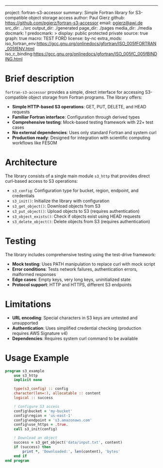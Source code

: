 ---
project: fortran-s3-accessor
summary: Simple Fortran library for S3-compatible object storage access
author: Paul Gierz
github: https://github.com/pgierz/fortran-s3-accessor
email: pgierz@awi.de
src_dir: ../src
output_dir: ./generated
page_dir: ./pages
media_dir: ./media
docmark: !
predocmark: >
display: public
         protected
         private
source: true
graph: true
macro: TEST
       FORD
license: by-nc
extra_mods: iso_fortran_env:https://gcc.gnu.org/onlinedocs/gfortran/ISO_005fFORTRAN_005fENV.html
            iso_c_binding:https://gcc.gnu.org/onlinedocs/gfortran/ISO_005fC_005fBINDING.html

Brief description
=================

`fortran-s3-accessor` provides a simple, direct interface for accessing S3-compatible object storage from Fortran programs. The library offers:

- **Simple HTTP-based S3 operations**: GET, PUT, DELETE, and HEAD requests
- **Familiar Fortran interface**: Configuration through derived types
- **Comprehensive testing**: Mock-based testing framework with 22+ test cases
- **No external dependencies**: Uses only standard Fortran and system curl
- **Production ready**: Designed for integration with scientific computing workflows like FESOM

Architecture
============

The library consists of a single main module `s3_http` that provides direct curl-based access to S3 operations:

- `s3_config`: Configuration type for bucket, region, endpoint, and credentials
- `s3_init()`: Initialize the library with configuration
- `s3_get_object()`: Download objects from S3
- `s3_put_object()`: Upload objects to S3 (requires authentication)
- `s3_object_exists()`: Check if objects exist using HEAD requests
- `s3_delete_object()`: Delete objects from S3 (requires authentication)

Testing
=======

The library includes comprehensive testing using the test-drive framework:

- **Mock testing**: Uses PATH manipulation to replace curl with mock script
- **Error conditions**: Tests network failures, authentication errors, malformed responses
- **Edge cases**: Empty keys, very long keys, uninitialized state
- **Protocol support**: HTTP and HTTPS, different S3 endpoints

Limitations
===========

- **URL encoding**: Special characters in S3 keys are untested and unsupported
- **Authentication**: Uses simplified credential checking (production requires AWS Signature v4)
- **Dependencies**: Requires system curl command to be available

Usage Example
=============

```fortran
program s3_example
    use s3_http
    implicit none

    type(s3_config) :: config
    character(len=:), allocatable :: content
    logical :: success

    ! Configure S3 access
    config%bucket = 'my-bucket'
    config%region = 'us-east-1'
    config%endpoint = 's3.amazonaws.com'
    config%use_https = .true.
    call s3_init(config)

    ! Download an object
    success = s3_get_object('data/input.txt', content)
    if (success) then
        print *, 'Downloaded:', len(content), 'bytes'
    end if
end program
```